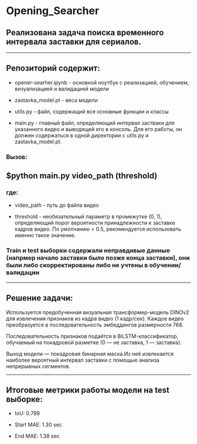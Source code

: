 # Opening_Searcher

## Реализованa задача поиска временного интервала заставки для сериалов.

---

## Репозиторий содержит:
  
- opener-searher.ipynb - основной ноутбук с реализацией, обучением, визуализацией и валидацией модели
  
- zastavka_model.pt - веса модели
  
- utils.py - файл, содержащий все основные функции и классы
  
- main.py - главный файл, определяющий интервал застваки для указанного видео и выводящей его в консоль. Для его работы, он должен содержаться в одной директории с utils.py и zastavka_model.pt.


### Вызов:

## $python main.py video_path (threshold)

### где:

- video_path - путь до файла видео
  
- threshold - необязательный параметр в промежутке (0, 1), определяющий порог вероятности принадлежности к заставке кадров видео. По умолчанию = 0.5, рекомендуется использовать именно такое значение.


### Train и test выборки содержали неправдивые данные (напрмер начало заставки было позже конца заставки), они были либо скорректированы либо не учтены в обучении/валидации

---

## Решение задачи:

Используется предобученная визуальная трансформер-модель DINOv2 для извлечения признаков из кадра видео (1 кадр/сек). Каждое видео преобразуется в последовательность эмбеддингов размерности 768.

Последовательность признаков подаётся в BiLSTM-классификатор, обучаемый на покадровой разметке (0 — не заставка, 1 — заставка).

Выход модели — покадровая бинарная маска.Из неё извлекается наиболее вероятный интервал заставки с помощью анализа непрерывных сегментов.

---

## Итоговые метрики работы модели на test выборке:

- IoU: 0.799

- Start MAE: 1.30 sec

- End MAE: 1.38 sec
